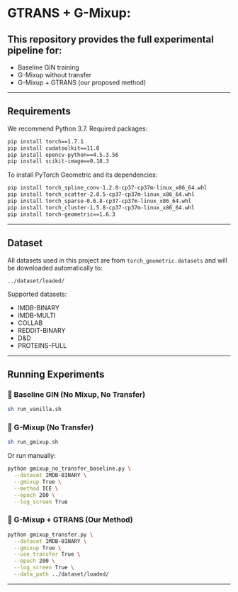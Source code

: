 # GTRANS + G-Mixup: 
## This repository provides the full experimental pipeline for:

- Baseline GIN training  
- G-Mixup without transfer  
- G-Mixup + GTRANS (our proposed method)  

---

## Requirements

We recommend Python 3.7. Required packages:

```bash
pip install torch==1.7.1
pip install cudatoolkit==11.0
pip install opencv-python==4.5.3.56
pip install scikit-image==0.18.3
````

To install PyTorch Geometric and its dependencies:

```bash
pip install torch_spline_conv-1.2.0-cp37-cp37m-linux_x86_64.whl
pip install torch_scatter-2.0.5-cp37-cp37m-linux_x86_64.whl
pip install torch_sparse-0.6.8-cp37-cp37m-linux_x86_64.whl
pip install torch_cluster-1.5.8-cp37-cp37m-linux_x86_64.whl
pip install torch-geometric==1.6.3
```

---

## Dataset

All datasets used in this project are from `torch_geometric.datasets` and will be downloaded automatically to:

```
../dataset/loaded/
```

Supported datasets:

* IMDB-BINARY
* IMDB-MULTI
* COLLAB
* REDDIT-BINARY
* D\&D
* PROTEINS-FULL

---

## Running Experiments

### 🔹 Baseline GIN (No Mixup, No Transfer)

```bash
sh run_vanilla.sh
```

### 🔹 G-Mixup (No Transfer)

```bash
sh run_gmixup.sh
```

Or run manually:

```bash
python gmixup_no_transfer_baseline.py \
  --dataset IMDB-BINARY \
  --gmixup True \
  --method ICE \
  --epoch 200 \
  --log_screen True
```

### 🔹 G-Mixup + GTRANS (Our Method)

```bash
python gmixup_transfer.py \
  --dataset IMDB-BINARY \
  --gmixup True \
  --use_transfer True \
  --epoch 200 \
  --log_screen True \
  --data_path ../dataset/loaded/
```

---

